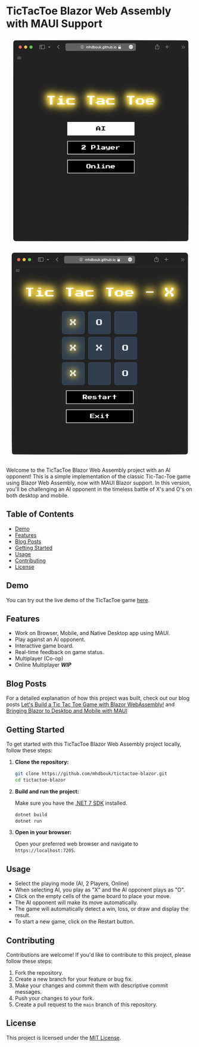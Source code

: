 # TicTacToe Blazor Web Assembly with MAUI Support

![TicTacToe Preview 1](preview-1.png)
![TicTacToe Preview 2](preview-2.png)

Welcome to the TicTacToe Blazor Web Assembly project with an AI opponent! This is a simple implementation of the classic Tic-Tac-Toe game using Blazor Web Assembly, now with MAUI Blazor support. In this version, you'll be challenging an AI opponent in the timeless battle of X's and O's on both desktop and mobile.

## Table of Contents

- [Demo](#demo)
- [Features](#features)
- [Blog Posts](#blog-posts)
- [Getting Started](#getting-started)
- [Usage](#usage)
- [Contributing](#contributing)
- [License](#license)

## Demo

You can try out the live demo of the TicTacToe game [here](https://mhdbouk.github.io/tictactoe-blazor/).

## Features

- Work on Browser, Mobile, and Native Desktop app using MAUI.
- Play against an AI opponent.
- Interactive game board.
- Real-time feedback on game status.
- Multiplayer (Co-op)
- Online Multiplayer _**WIP**_

## Blog Posts

For a detailed explanation of how this project was built, check out our blog posts [Let's Build a Tic Tac Toe Game with Blazor WebAssembly!](https://mdbouk.com/lets-build-a-tic-tac-toe-game-with-blazor-webassembly/) and [Bringing Blazor to Desktop and Mobile with MAUI](https://mdbouk.com/bringing-blazor-to-desktop-and-mobile-with-maui/)


## Getting Started

To get started with this TicTacToe Blazor Web Assembly project locally, follow these steps:

1. **Clone the repository:**

    ```bash
    git clone https://github.com/mhdbouk/tictactoe-blazor.git
    cd tictactoe-blazor
    ```

2. **Build and run the project:**

   Make sure you have the [.NET 7 SDK](https://dotnet.microsoft.com/download/dotnet/7.0) installed.

    ```bash
    dotnet build
    dotnet run
    ```

3. **Open in your browser:**

   Open your preferred web browser and navigate to `https://localhost:7205`.

## Usage

- Select the playing mode (AI, 2 Players, Online)
- When selecting AI, you play as "X" and the AI opponent plays as "O".
- Click on the empty cells of the game board to place your move.
- The AI opponent will make its move automatically.
- The game will automatically detect a win, loss, or draw and display the result.
- To start a new game, click on the Restart button.

## Contributing

Contributions are welcome! If you'd like to contribute to this project, please follow these steps:

1. Fork the repository.
2. Create a new branch for your feature or bug fix.
3. Make your changes and commit them with descriptive commit messages.
4. Push your changes to your fork.
5. Create a pull request to the `main` branch of this repository.

## License

This project is licensed under the [MIT License](LICENSE).
